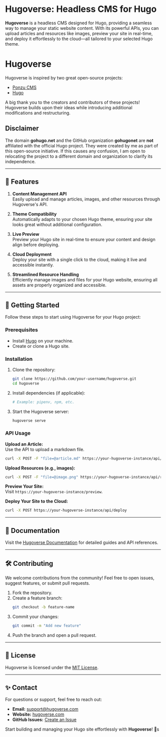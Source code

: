 # Hugoverse: Headless CMS for Hugo

**Hugoverse** is a headless CMS designed for Hugo, providing a seamless way to manage your static website content. With its powerful APIs, you can upload articles and resources like images, preview your site in real-time, and deploy it effortlessly to the cloud—all tailored to your selected Hugo theme.

# Hugoverse

Hugoverse is inspired by two great open-source projects:

- [Ponzu CMS](https://github.com/ponzu-cms/ponzu)
- [Hugo](https://github.com/gohugoio/hugo)

A big thank you to the creators and contributors of these projects! 
Hugoverse builds upon their ideas while introducing additional modifications and restructuring.

## Disclaimer

The domain **gohugo.net** and the GitHub organization **gohugonet** are **not** affiliated with the official Hugo project. 
They were created by me as part of this open-source initiative. 
If this causes any confusion, I am open to relocating the project to a different domain and organization to clarify its independence.

---

## 🚀 Features

1. **Content Management API**  
   Easily upload and manage articles, images, and other resources through Hugoverse's API.

2. **Theme Compatibility**  
   Automatically adapts to your chosen Hugo theme, ensuring your site looks great without additional configuration.

3. **Live Preview**  
   Preview your Hugo site in real-time to ensure your content and design align before deploying.

4. **Cloud Deployment**  
   Deploy your site with a single click to the cloud, making it live and accessible instantly.

5. **Streamlined Resource Handling**  
   Efficiently manage images and files for your Hugo website, ensuring all assets are properly organized and accessible.

---

## 🌟 Getting Started

Follow these steps to start using Hugoverse for your Hugo project:

### Prerequisites

- Install [Hugo](https://gohugo.io/getting-started/installing/) on your machine.
- Create or clone a Hugo site.

### Installation

1. Clone the repository:
   ```bash
   git clone https://github.com/your-username/hugoverse.git
   cd hugoverse
   ```

2. Install dependencies (if applicable):
   ```bash
   # Example: pipenv, npm, etc.
   ```

3. Start the Hugoverse server:
   ```bash
   hugoverse serve
   ```

### API Usage

**Upload an Article:**  
Use the API to upload a markdown file.
```bash
curl -X POST -F "file=@article.md" https://your-hugoverse-instance/api/upload
```

**Upload Resources (e.g., images):**
```bash
curl -X POST -F "file=@image.png" https://your-hugoverse-instance/api/resources
```

**Preview Your Site:**  
Visit `https://your-hugoverse-instance/preview`.

**Deploy Your Site to the Cloud:**
```bash
curl -X POST https://your-hugoverse-instance/api/deploy
```

---

## 📄 Documentation

Visit the [Hugoverse Documentation](https://hugoverse.example.com/docs) for detailed guides and API references.

---

## 🛠️ Contributing

We welcome contributions from the community! Feel free to open issues, suggest features, or submit pull requests.

1. Fork the repository.
2. Create a feature branch:
   ```bash
   git checkout -b feature-name
   ```
3. Commit your changes:
   ```bash
   git commit -m "Add new feature"
   ```
4. Push the branch and open a pull request.

---

## 📝 License

Hugoverse is licensed under the [MIT License](LICENSE).

---

## ✨ Contact

For questions or support, feel free to reach out:

- **Email:** support@hugoverse.com
- **Website:** [hugoverse.com](https://hugoverse.com)
- **GitHub Issues:** [Create an Issue](https://github.com/your-username/hugoverse/issues)

Start building and managing your Hugo site effortlessly with **Hugoverse**! 🎉s